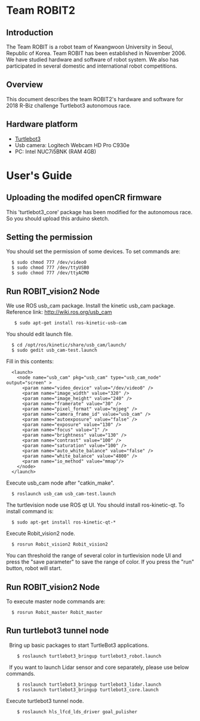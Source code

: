 # Team ROBIT2

Introduction
-
The Team ROBIT is a robot team of Kwangwoon University in Seoul, Republic of Korea. Team ROBIT has been established in November 2006. We have studied hardware and software of robot system. We also has participated in several domestic and international robot competitions.

Overview
-
This document describes the team ROBIT2's hardware and software for 2018 R-Biz challenge Turtlebot3 autonomous race.

Hardware platform
-
+ [Turtlebot3](http://emanual.robotis.com/docs/en/platform/turtlebot3/overview/) 
+ Usb camera: Logitech Webcam HD Pro C930e
+ PC: Intel NUC7i5BNK (RAM 4GB)

# User's Guide

Uploading the modifed openCR firmware
-
This 'turtlebot3_core' package has been modified for the autonomous race. So you should upload this arduino sketch.

Setting the permission
-
You should set the permission of some devices. To set commands are:

      $ sudo chmod 777 /dev/video0
      $ sudo chmod 777 /dev/ttyUSB0
      $ sudo chmod 777 /dev/ttyACM0

Run ROBIT_vision2 Node
-
We use ROS usb_cam package. Install the kinetic usb_cam package. 
  Reference link: http://wiki.ros.org/usb_cam
       
       $ sudo apt-get install ros-kinetic-usb-cam
  
  You should edit launch file. 
      
      $ cd /opt/ros/kinetic/share/usb_cam/launch/
      $ sudo gedit usb_cam-test.launch 
    
  Fill in this contents:
      
      <launch>
        <node name="usb_cam" pkg="usb_cam" type="usb_cam_node" output="screen" >
          <param name="video_device" value="/dev/video0" />
          <param name="image_width" value="320" />
          <param name="image_height" value="240" />
          <param name="framerate" value="30" />
          <param name="pixel_format" value="mjpeg" />
          <param name="camera_frame_id" value="usb_cam" />
          <param name="autoexposure" value="false" />
          <param name="exposure" value="130" />
          <param name="focus" value="1" />
          <param name="brightness" value="130" />
          <param name="contrast" value="100" />
          <param name="saturation" value="100" />
          <param name="auto_white_balance" value="false" />
          <param name="white_balance" value="4800" />
          <param name="io_method" value="mmap"/>
        </node>
      </launch>
  
  Execute usb_cam node after "catkin_make".
   
      $ roslaunch usb_cam usb_cam-test.launch 
    
  The turtlevision node use ROS qt UI. You should install ros-kinetic-qt. To install command is:
  
      $ sudo apt-get install ros-kinetic-qt-*
    
  Execute Robit_vision2 node.  
  
      $ rosrun Robit_vision2 Robit_vision2     
  
  You can threshold the range of several color in turtlevision node UI and press the "save parameter" to save the range of color. If you press the "run" button, robot will start.
  
Run ROBIT_vision2 Node
-
 To execute master node commands are:  
  
      $ rosrun Robit_master Robit_master   

  ## Run turtlebot3 tunnel node
   Bring up basic packages to start TurtleBot3 applications.
    
        $ roslaunch turtlebot3_bringup turtlebot3_robot.launch

   If you want to launch Lidar sensor and core separately, please use below commands.
        
        $ roslaunch turtlebot3_bringup turtlebot3_lidar.launch
        $ roslaunch turtlebot3_bringup turtlebot3_core.launch
        
   Execute turtlebot3 tunnel node.
    
        $ roslaunch hls_lfcd_lds_driver goal_pulisher
        
